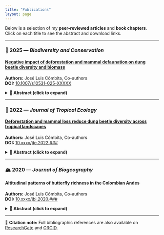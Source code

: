 ```yaml
---
title: "Publications"
layout: page
---
```


Below is a selection of my **peer-reviewed articles** and **book chapters**.  
Click on each title to see the abstract and download links.

---

### 🧩 2025 — *Biodiversity and Conservation*
#### [Negative impact of deforestation and mammal defaunation on dung beetle diversity and biomass](https://doi.org/10.1007/s10531-025-XXXXX)
**Authors:** José Luis Cómbita, Co-authors  
**DOI:** [10.1007/s10531-025-XXXXX](https://doi.org/10.1007/s10531-025-XXXXX)

<details>
  <summary><strong>📘 Abstract (click to expand)</strong></summary>

  We evaluated how deforestation and mammal defaunation jointly affect dung beetle diversity and biomass at a landscape scale...

  **Highlights**
  - Strong negative effects of mammal loss on dung beetle biomass  
  - Complementary roles of forest cover and fauna integrity  
  - Multi-scale analysis combining trap and landscape levels  

  📄 [Download PDF](assets/pdfs/2025_Biodiversity_Article.pdf)
</details>

---

### 🦋 2022 — *Journal of Tropical Ecology*
#### [Deforestation and mammal loss reduce dung beetle diversity across tropical landscapes](#)
**Authors:** José Luis Cómbita, Co-authors  
**DOI:** [10.xxxx/jte.2022.###](#)

<details>
  <summary><strong>📘 Abstract (click to expand)</strong></summary>

  We assessed the combined influence of forest cover and mammal defaunation on dung beetle diversity across multiple tropical sites...
  
  **Highlights**
  - Landscape-scale biodiversity assessment  
  - Evidence of cascading effects on ecosystem functions  

  📄 [Download PDF](assets/pdfs/2022_Deforestation_Article.pdf)
</details>

---

### 🏔️ 2020 — *Journal of Biogeography*
#### [Altitudinal patterns of butterfly richness in the Colombian Andes](#)
**Authors:** José Luis Cómbita, Co-authors  
**DOI:** [10.xxxx/jbi.2020.###](#)

<details>
  <summary><strong>📘 Abstract (click to expand)</strong></summary>

  We analyzed butterfly species richness along an altitudinal gradient in the Colombian Andes, testing hypotheses about climatic and topographic influences...
  
  **Highlights**
  - Altitudinal variation in richness and community composition  
  - Implications for conservation under climate change  

  📄 [Download PDF](assets/pdfs/2020_Altitudinal_Article.pdf)
</details>

---

🧾 **Citation note:** Full bibliographic references are also available on [ResearchGate](https://www.researchgate.net/profile/Jose-Luis-Combita) and [ORCID](https://orcid.org/0000-0001-6641-9208).
